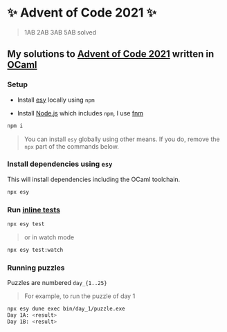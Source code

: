 # ✨ Advent of Code 2021 ✨

> 1AB 2AB 3AB 5AB solved

## My solutions to [Advent of Code 2021](https://adventofcode.com/2021/) written in [OCaml](https://ocaml.org/)

### Setup

- Install [esy](https://esy.sh/) locally using `npm`

- Install [Node.js](https://nodejs.org/) which includes `npm`, I use [fnm](https://github.com/Schniz/fnmvv/)

```bash
npm i
```

> You can install `esy` globally using other means. If you do, remove the `npx` part of the commands below.

### Install dependencies using `esy`

This will install dependencies including the OCaml toolchain.

```bash
npx esy
```

### Run [inline tests](https://github.com/janestreet/ppx_inline_test/)

```bash
npx esy test
```

> or in watch mode

```bash
npx esy test:watch
```

### Running puzzles

Puzzles are numbered `day_{1..25}`

> For example, to run the puzzle of day 1

```bash
npx esy dune exec bin/day_1/puzzle.exe
Day 1A: <result>
Day 1B: <result>
```
